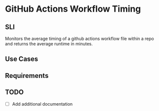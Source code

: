 # GitHub Actions Workflow Timing

## SLI
Monitors the average timing of a github actions workflow file within a repo and returns the average runtime in minutes.

## Use Cases

## Requirements

## TODO
- [ ] Add additional documentation